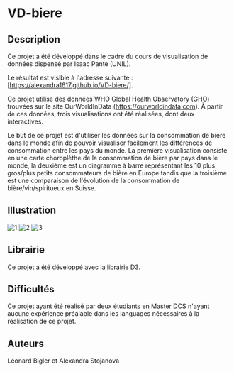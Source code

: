 # VD-biere
## Description
Ce projet a été développé dans le cadre du cours de visualisation de données dispensé par Isaac Pante (UNIL).

Le résultat est visible à l'adresse suivante : [https://alexandra1617.github.io/VD-biere/].

Ce projet utilise des données WHO Global Health Observatory (GHO) trouvées sur le site OurWorldInData (https://ourworldindata.com). À partir de ces données, trois visualisations ont été réalisées, dont deux interactives.

Le but de ce projet est d'utiliser les données sur la consommation de bière dans le monde afin de pouvoir visualiser facilement les différences de consommation entre les pays du monde. La première visualisation consiste en une carte choroplèthe de la consommation de bière par pays dans le monde, la deuxième est un diagramme à barre représentant les 10 plus gros/plus petits consommateurs de bière en Europe tandis que la troisième est une comparaison de l'évolution de la consommation de bière/vin/spiritueux en Suisse.

## Illustration
![1](https://user-images.githubusercontent.com/104446910/183876268-716293da-4775-460c-9bae-6a381d05ae6b.png)
![2](https://user-images.githubusercontent.com/104446910/183876278-486027f7-cb4e-46ad-b14a-a1c7d871f316.png)
![3](https://user-images.githubusercontent.com/104446910/183876288-fd235c0f-0469-4b74-b56a-22c6e80207be.png)

## Librairie
Ce projet a été développé avec la librairie D3.

## Difficultés
Ce projet ayant été réalisé par deux étudiants en Master DCS n'ayant aucune expérience préalable dans les languages nécessaires à la réalisation de ce projet.

## Auteurs
Léonard Bigler et Alexandra Stojanova
